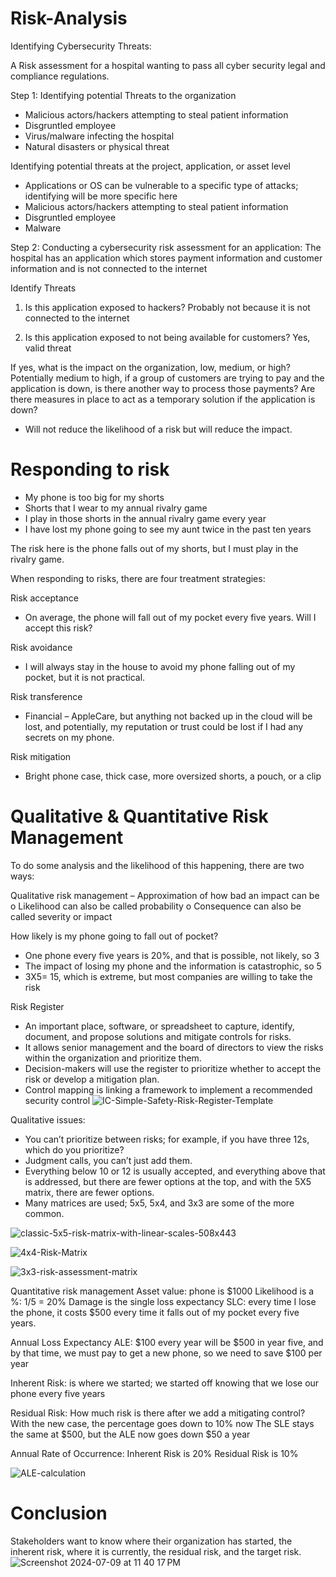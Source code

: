 # Risk-Analysis

Identifying Cybersecurity Threats:

A Risk assessment for a hospital wanting to pass all cyber security legal and compliance regulations. 

Step 1:
Identifying potential Threats to the organization 
-	Malicious actors/hackers attempting to steal patient information
-	Disgruntled employee 
-	Virus/malware infecting the hospital 
-	Natural disasters or physical threat 

Identifying potential threats at the project, application, or asset level 
-	Applications or OS can be vulnerable to a specific type of attacks; identifying will be more specific here
-	Malicious actors/hackers attempting to steal patient information 
-	Disgruntled employee 
-	Malware

Step 2:
Conducting a cybersecurity risk assessment for an application: 
The hospital has an application which stores payment information and customer information and is not connected to the internet

Identify Threats
1.	Is this application exposed to hackers?
Probably not because it is not connected to the internet 

2.	Is this application exposed to not being available for customers?
Yes, valid threat

If yes, what is the impact on the organization, low, medium, or high?
Potentially medium to high, if a group of customers are trying to pay and the application is down, is there another way to process those payments? 
Are there measures in place to act as a temporary solution if the application is down?
-	Will not reduce the likelihood of a risk but will reduce the impact. 


# Responding to risk 
-	My phone is too big for my shorts 
-	Shorts that I wear to my annual rivalry game
-	I play in those shorts in the annual rivalry game every year 
-	I have lost my phone going to see my aunt twice in the past ten years 

The risk here is the phone falls out of my shorts, but I must play in the rivalry game. 

When responding to risks, there are four treatment strategies:

Risk acceptance 
-	On average, the phone will fall out of my pocket every five years. Will I accept this risk?

Risk avoidance
-	I will always stay in the house to avoid my phone falling out of my pocket, but it is not practical. 

Risk transference 
-	Financial – AppleCare, but anything not backed up in the cloud will be lost, and potentially, my reputation or trust could be lost if I had any secrets on my phone. 

Risk mitigation
-	Bright phone case, thick case, more oversized shorts, a pouch, or a clip


# Qualitative & Quantitative Risk Management
To do some analysis and the likelihood of this happening, there are two ways:

Qualitative risk management – Approximation of how bad an impact can be 
o	Likelihood can also be called probability
o	Consequence can also be called severity or impact

How likely is my phone going to fall out of pocket?
-  One phone every five years is 20%, and that is possible, not likely, so 3 
-  The impact of losing my phone and the information is catastrophic, so 5 
-  3X5= 15, which is extreme, but most companies are willing to take the risk

Risk Register 
-  An important place, software, or spreadsheet to capture, identify, document, and propose solutions and mitigate controls for risks.
-  It allows senior management and the board of directors to view the risks within the organization and prioritize them.
-  Decision-makers will use the register to prioritize whether to accept the risk or develop a mitigation plan.
-  Control mapping is linking a framework to implement a recommended security control 
![IC-Simple-Safety-Risk-Register-Template](https://github.com/jerrycoriolan/Risk-Analysis/assets/168882662/b90bf747-eb8d-4c30-aef4-80cd522b342a)


Qualitative issues:
-	You can’t prioritize between risks; for example, if you have three 12s, which do you prioritize? 
-	Judgment calls, you can’t just add them.
-	Everything below 10 or 12 is usually accepted, and everything above that is addressed, but there are fewer options at the top, and with the 5X5 matrix, there are fewer options. 
-	Many matrices are used; 5x5, 5x4, and 3x3 are some of the more common. 

![classic-5x5-risk-matrix-with-linear-scales-508x443](https://github.com/jerrycoriolan/Risk-Analysis/assets/168882662/43e38ecb-52ad-4fe4-a90b-bb6e55e6c9ae)

![4x4-Risk-Matrix](https://github.com/jerrycoriolan/Risk-Analysis/assets/168882662/e65230eb-d4d0-4253-9127-cb06c8963a3f)

![3x3-risk-assessment-matrix](https://github.com/jerrycoriolan/Risk-Analysis/assets/168882662/6092c62b-b776-4b84-9782-84331f7e41b3)


Quantitative risk management 
Asset value: phone is $1000
Likelihood is a %: 1/5 = 20% 
Damage is the single loss expectancy SLC: every time I lose the phone, it costs $500 every time it falls out of my pocket every five years. 

Annual Loss Expectancy ALE: $100 every year will be $500 in year five, and by that time, we must pay to get a new phone, so we need to save $100 per year  

Inherent Risk: is where we started; we started off knowing that we lose our phone every five years 

Residual Risk: How much risk is there after we add a mitigating control? 
With the new case, the percentage goes down to 10% now 
The SLE stays the same at $500, but the ALE now goes down $50 a year 

Annual Rate of Occurrence:
Inherent Risk is 20% 
Residual Risk is 10% 

![ALE-calculation](https://github.com/jerrycoriolan/Risk-Analysis/assets/168882662/1ac686e2-f96a-4155-bc61-fe88bc7e2aaf)

# Conclusion 
Stakeholders want to know where their organization has started, the inherent risk, where it is currently, the residual risk, and the target risk. 
![Screenshot 2024-07-09 at 11 40 17 PM](https://github.com/jerrycoriolan/Risk-Analysis/assets/168882662/dc24cb85-af58-432c-a751-a15388d3053f)






